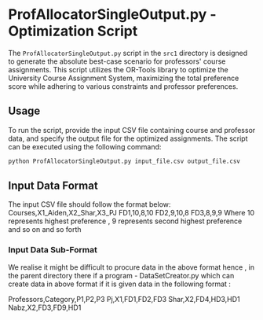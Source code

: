 # ProfAllocatorSingleOutput.py - Optimization Script

The `ProfAllocatorSingleOutput.py` script in the `src1` directory is designed to generate the absolute best-case scenario for professors' course assignments. This script utilizes the OR-Tools library to optimize the University Course Assignment System, maximizing the total preference score while adhering to various constraints and professor preferences.

## Usage

To run the script, provide the input CSV file containing course and professor data, and specify the output file for the optimized assignments. The script can be executed using the following command:

```bash
python ProfAllocatorSingleOutput.py input_file.csv output_file.csv
```
## Input Data Format
The input CSV file should follow the format below:
Courses,X1_Aiden,X2_Shar,X3_PJ
FD1,10,8,10
FD2,9,10,8
FD3,8,9,9
Where 10 represents highest preference , 9 represents second highest preference and so on and so forth 

### Input Data Sub-Format
We realise it might be difficult to procure data in the above format hence , in the parent directory there if a program - DataSetCreator.py which can create data in above format if it is given data in the following format :

Professors,Category,P1,P2,P3
Pj,X1,FD1,FD2,FD3
Shar,X2,FD4,HD3,HD1
Nabz,X2,FD3,FD9,HD1
